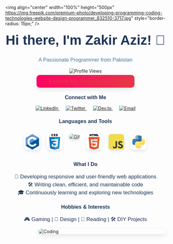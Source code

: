 <img align="center" width="100%" height="500px" https://img.freepik.com/premium-photo/developing-programming-coding-technologies-website-design-programmer_832510-3717.jpg" style="border-radius: 15px;" />

<h1 align="center" style="font-size: 3em; color: #1D3557; font-family: 'Poppins', sans-serif; margin-top: 20px;">Hi there, I'm Zakir Aziz! 👋</h1>
<h3 align="center" style="font-weight: 400; color: #457B9D; font-family: 'Poppins', sans-serif;">A Passionate Programmer from Pakistan</h3>

<p align="center">
  <img src="https://komarev.com/ghpvc/?username=zakiraziz&label=Profile%20views&color=457B9D&style=flat" alt="Profile Views" />
</p>

<div align="center" style="margin-bottom: 30px;">
  <a href="https://github.com/zakiraziz" style="font-size: 1.3em; color: #E63946; text-decoration: none; font-family: 'Poppins', sans-serif; background: linear-gradient(135deg, #F06, #E63946); padding: 10px 20px; border-radius: 10px; box-shadow: 0 5px 15px rgba(0, 0, 0, 0.1);">
    🔗 Explore My Projects on GitHub
  </a>
</div>

<h3 align="center" style="font-weight: bold; color: #1D3557; font-family: 'Poppins', sans-serif;">Connect with Me</h3>
<p align="center">
  <a href="https://www.linkedin.com/in/zakiraziz/" target="_blank" rel="noreferrer" style="margin: 0 10px;">
    <img src="https://img.shields.io/badge/LinkedIn-0077B5?style=for-the-badge&logo=linkedin&logoColor=white" alt="LinkedIn" />
  </a>
  <a href="https://twitter.com/zakiraziz" target="_blank" rel="noreferrer" style="margin: 0 10px;">
    <img src="https://img.shields.io/badge/Twitter-1DA1F2?style=for-the-badge&logo=twitter&logoColor=white" alt="Twitter" />
  </a>
  <a href="https://dev.to/zakiraziz" target="_blank" rel="noreferrer" style="margin: 0 10px;">
    <img src="https://img.shields.io/badge/Dev.to-0A0A0A?style=for-the-badge&logo=devdotto&logoColor=white" alt="Dev.to" />
  </a>
  <a href="mailto:zakiraziz@example.com" target="_blank" rel="noreferrer" style="margin: 0 10px;">
    <img src="https://img.shields.io/badge/Email-D14836?style=for-the-badge&logo=gmail&logoColor=white" alt="Email" />
  </a>
</p>

<h3 align="center" style="font-weight: bold; color: #1D3557; font-family: 'Poppins', sans-serif;">Languages and Tools</h3>
<p align="center" style="display: flex; justify-content: center; flex-wrap: wrap; margin: 20px 0;">
  <a href="https://www.cprogramming.com/" target="_blank" rel="noreferrer" style="margin: 10px;">
    <img src="https://raw.githubusercontent.com/devicons/devicon/master/icons/c/c-original.svg" alt="C" width="50" height="50" style="border-radius: 10px; box-shadow: 0 4px 8px rgba(0, 0, 0, 0.1);"/>
  </a>
  <a href="https://www.w3schools.com/css/" target="_blank" rel="noreferrer" style="margin: 10px;">
    <img src="https://raw.githubusercontent.com/devicons/devicon/master/icons/css3/css3-original-wordmark.svg" alt="CSS3" width="50" height="50" style="border-radius: 10px; box-shadow: 0 4px 8px rgba(0, 0, 0, 0.1);"/>
  </a>
  <a href="https://git-scm.com/" target="_blank" rel="noreferrer" style="margin: 10px;">
    <img src="https://www.vectorlogo.zone/logos/git-scm/git-scm-icon.svg" alt="Git" width="50" height="50" style="border-radius: 10px; box-shadow: 0 4px 8px rgba(0, 0, 0, 0.1);"/>
  </a>
  <a href="https://www.w3.org/html/" target="_blank" rel="noreferrer" style="margin: 10px;">
    <img src="https://raw.githubusercontent.com/devicons/devicon/master/icons/html5/html5-original-wordmark.svg" alt="HTML5" width="50" height="50" style="border-radius: 10px; box-shadow: 0 4px 8px rgba(0, 0, 0, 0.1);"/>
  </a>
  <a href="https://developer.mozilla.org/en-US/docs/Web/JavaScript" target="_blank" rel="noreferrer" style="margin: 10px;">
    <img src="https://raw.githubusercontent.com/devicons/devicon/master/icons/javascript/javascript-original.svg" alt="JavaScript" width="50" height="50" style="border-radius: 10px; box-shadow: 0 4px 8px rgba(0, 0, 0, 0.1);"/>
  </a>
  <a href="https://www.python.org" target="_blank" rel="noreferrer" style="margin: 10px;">
    <img src="https://raw.githubusercontent.com/devicons/devicon/master/icons/python/python-original.svg" alt="Python" width="50" height="50" style="border-radius: 10px; box-shadow: 0 4px 8px rgba(0, 0, 0, 0.1);"/>
  </a>
</p>

<h3 align="center" style="font-weight: bold; color: #1D3557; font-family: 'Poppins', sans-serif;">What I Do</h3>
<p align="center" style="font-size: 1.2em; color: #1D3557; font-family: 'Poppins', sans-serif; line-height: 1.5;">
  🚀 Developing responsive and user-friendly web applications <br>
  🛠️ Writing clean, efficient, and maintainable code <br>
  🎓 Continuously learning and exploring new technologies
</p>

<h3 align="center" style="font-weight: bold; color: #1D3557; font-family: 'Poppins', sans-serif;">Hobbies & Interests</h3>
<p align="center" style="font-size: 1.2em; color: #1D3557; font-family: 'Poppins', sans-serif; line-height: 1.5;">
  🎮 Gaming | 🎨 Design | 📖 Reading | 🛠️ DIY Projects
</p>

<img align="right" alt="Coding" width="400" src="https://images.squarespace-cdn.com/content/v1/5769fc401b631bab1addb2ab/1541580611624-TE64QGKRJG8SWAIUS7NS/ke17ZwdGBToddI8pDm48kPoswlzjSVMM-SxOp7CV59BZw-zPPgdn4jUwVcJE1ZvWQUxwkmyExglNqGp0IvTJZamWLI2zvYWH8K3-s_4yszcp2ryTI0HqTOaaUohrI8PI6FXy8c9PWtBlqAVlUS5izpdcIXDZqDYvprRqZ29Pw0o/coding-freak.gif" style="border-radius: 15px; box-shadow: 0 5px 15px rgba(0, 0, 0, 0.1);"/>

<div align="center" style="margin-top: 20px;">
  <img align="left" src="https://github-readme-stats.vercel.app/api/top-langs?username=zakiraziz&show_icons=true&locale=en&layout=compact&theme=tokyonight" alt="Top Languages" style="margin-bottom: 20px; border-radius: 10px; box-shadow: 0 5px 15px rgba(0, 0, 
